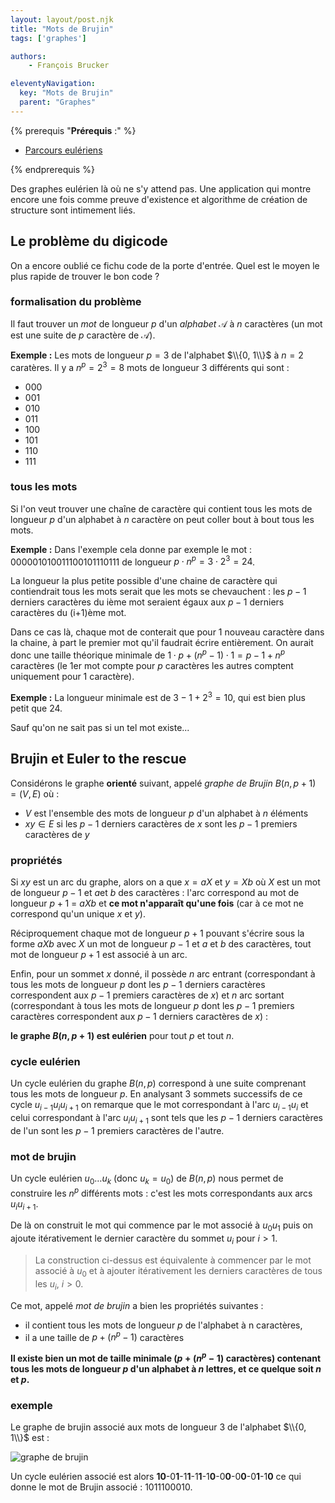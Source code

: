 ```yaml
---
layout: layout/post.njk
title: "Mots de Brujin"
tags: ['graphes']

authors: 
    - François Brucker

eleventyNavigation:
  key: "Mots de Brujin"
  parent: "Graphes"
---
```


{% prerequis "**Prérequis** :" %}

* [Parcours eulériens](../parcours-eulerien)

{% endprerequis %}

<!-- début résumé -->

Des graphes eulérien là où ne s'y attend pas. Une application qui montre encore une fois comme preuve d'existence et algorithme de création de structure sont intimement liés.

<!-- fin résumé -->

## Le problème du digicode

On a encore oublié ce fichu code de la porte d'entrée. Quel est le moyen le plus rapide de trouver le bon code ?

### formalisation du problème

Il faut trouver un *mot* de longueur $p$ d'un *alphabet* $\mathcal{A}$ à $n$ caractères (un mot est une suite de $p$ caractère de $\mathcal{A}$).

**Exemple :**
Les mots de longueur $p=3$ de l'alphabet $\\{0, 1\\}$ à $n=2$ caratères. Il y a $n^p = 2^3 = 8$ mots de longueur 3 différents qui sont :

* $000$
* $001$
* $010$
* $011$
* $100$
* $101$
* $110$
* $111$

### tous les mots

Si l'on veut trouver une chaîne de caractère qui contient tous les mots de longueur $p$ d'un alphabet à $n$ caractère on peut coller bout à bout tous les mots.

**Exemple :**
Dans l'exemple cela donne par exemple le mot : $000001010011100101110111$ de longueur $p \cdot n^p = 3 \cdot 2^3 = 24$.

La longueur la plus petite possible d'une chaine de caractère qui contiendrait tous les mots serait que les mots se chevauchent : les $p-1$ derniers caractères du ième mot seraient égaux aux $p-1$ derniers caractères du (i+1)ème mot.

Dans ce cas là, chaque mot de conterait que pour 1 nouveau caractère dans la chaine, à part le premier mot qu'il faudrait écrire entièrement. On aurait donc une taille théorique minimale de $1 \cdot p  + (n^p - 1) \cdot 1 = p - 1 + n^p$ caractères (le 1er mot compte pour $p$ caractères les autres comptent uniquement pour 1 caractère).

**Exemple :** La longueur minimale est de $3-1 + 2^3 = 10$, qui est bien plus petit que 24.

Sauf qu'on ne sait pas si un tel mot existe...

## Brujin et Euler to the rescue

Considérons le graphe **orienté** suivant, appelé *graphe de Brujin* $B(n, p+1) = (V, E)$ où :

* $V$ est l'ensemble des mots de longueur $p$ d'un alphabet à $n$ éléments
* $xy \in E$ si les $p-1$ derniers caractères de $x$ sont les $p-1$ premiers caractères de $y$
  
### propriétés

Si $xy$ est un arc du graphe, alors on a que $x = aX$ et $y= Xb$ où $X$ est un mot de longueur $p-1$ et $a$et $b$ des caractères : l'arc correspond au mot de longueur $p + 1$ = $aXb$ et **ce mot n'apparaît qu'une fois** (car à ce mot ne correspond qu'un unique $x$ et $y$).

Réciproquement chaque mot de longueur $p + 1$ pouvant s'écrire sous la forme $aXb$ avec $X$ un mot de longueur $p-1$ et $a$ et $b$ des caractères, tout mot de longueur $p + 1$ est associé à un arc.

Enfin, pour un sommet $x$ donné, il possède $n$ arc entrant (correspondant à tous les mots de longueur $p$ dont les $p-1$ derniers caractères correspondent aux $p-1$ premiers caractères de $x$) et $n$ arc sortant (correspondant à tous les mots de longueur $p$ dont les $p-1$ premiers caractères correspondent aux $p-1$ derniers caractères de $x$) :

**le graphe $B(n, p+1)$ est eulérien** pour tout $p$ et tout $n$.

### cycle eulérien

Un cycle eulérien du graphe $B(n, p)$ correspond à une suite comprenant tous les mots de longueur $p$. En analysant 3 sommets successifs de ce cycle $u_{i-1}u_iu_{i+1}$ on remarque que le mot correspondant à l'arc $u_{i-1}u_i$ et celui correspondant à l'arc $u_iu_{i+1}$ sont tels
que les $p-1$ derniers caractères de l'un sont les $p-1$ premiers caractères de l'autre.

### mot de brujin

Un cycle eulérien $u_0\dots u_k$ (donc $u_k = u_0$) de $B(n, p)$ nous permet de construire les $n^p$ différents mots : c'est les mots correspondants aux arcs $u_iu_{i+1}$.

De là on construit le mot qui commence par le mot associé à $u_0u_1$ puis on ajoute itérativement le dernier caractère du sommet $u_i$ pour $i > 1$.

> La construction ci-dessus est équivalente à commencer par le mot associé à $u_0$ et à ajouter itérativement les derniers caractères de tous les $u_i$, $i > 0$.

Ce mot, appelé *mot de brujin* a bien les propriétés suivantes :

* il contient tous les mots de longueur $p$ de l'alphabet à n caractères,
* il a une taille de $p +(n^p -1)$ caractères

**Il existe bien un mot de taille minimale ($p +(n^p-1)$ caractères) contenant tous les mots de longueur $p$ d'un alphabet à $n$ lettres, et ce quelque soit $n$ et $p$.**

### exemple

Le graphe de brujin associé aux mots de longueur 3 de l'alphabet $\\{0, 1\\}$ est :

![graphe de brujin](../assets/img/mot_3_01.png)

Un cycle eulérien associé est alors **10**-0**1**-1**1**-1**1**-1**0**-0**0**-0**0**-0**1**-1**0** ce qui donne le mot de Brujin associé : 1011100010.
